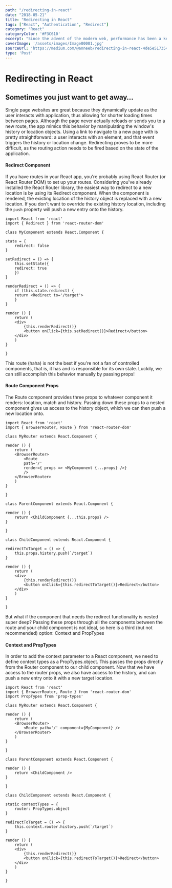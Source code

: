 ```yaml
---
path: "/redirecting-in-react"
date: "2018-05-21"
title: "Redirecting in React"
tags: ["React", "Authentication", "Redirect"]
category: "React"
categoryColor: '#F3C610'
excerpt: "Since the advent of the modern web, performance has been a key consideration when designing a website or a web app. When a website requires no server interaction whatsoever, what is hosted on the web is served to a user as is, this is referred to as a static site."
coverImage: '/assets/images/Image00001.jpg'
sourceUrl: 'https://medium.com/@anneeb/redirecting-in-react-4de5e517354a'
type: 'Post'
---
```


# Redirecting in React

## Sometimes you just want to get away…

Single page websites are great because they dynamically update as the user interacts with application, thus allowing for shorter loading times between pages. Although the page never actually reloads or sends you to a new route, the app mimics this behavior by manipulating the window's history or location objects. Using a link to navigate to a new page with is pretty straightforward: a user interacts with an element, and that event triggers the history or location change. Redirecting proves to be more difficult, as the routing action needs to be fired based on the state of the application.

#### Redirect Component

If you have routes in your React app, you're probably using React Router (or React Router DOM) to set up your routes. Considering you've already installed the React Router library, the easiest way to redirect to a new location is by using its Redirect component. When the component is rendered, the existing location of the history object is replaced with a new location. If you don't want to override the existing history location, including the `push` property will push a new entry onto the history.

    import React from 'react'
    import { Redirect } from 'react-router-dom'

    class MyComponent extends React.Component {

    state = {
        redirect: false
    }

    setRedirect = () => {
        this.setState({
        redirect: true
        })
    }

    renderRedirect = () => {
        if (this.state.redirect) {
        return <Redirect to='/target'>
        }
    }

    render () {
        return (
        <div>
            {this.renderRedirect()}
            <button onClick={this.setRedirect()}>Redirect</button>
        </div>
        )
    }

    }


This route (haha) is not the best if you're not a fan of controlled components, that is, it has and is responsible for its own state. Luckily, we can still accomplish this behavior manually by passing props!

#### Route Component Props

The Route component provides three props to whatever component it renders: location, match and history. Passing down these props to a nested component gives us access to the history object, which we can then push a new location onto.

    import React from 'react'
    import { BrowserRouter, Route } from 'react-router-dom'

    class MyRouter extends React.Component {

    render () {
        return (
        <BrowserRouter>
            <Route
            path='/'
            render={ props => <MyComponent {...props} />}
            />
        </BrowserRouter>
        )
    }

    }

    class ParentComponent extends React.Component {

    render () {
        return <ChildComponent {...this.props} />
    }

    }

    class ChildComponent extends React.Component {

    redirectToTarget = () => {
        this.props.history.push(`/target`)
    }

    render () {
        return (
        <div>
            {this.renderRedirect()}
            <button onClick={this.redirectToTarget()}>Redirect</button>
        </div>
        )
    }

    }

But what if the component that needs the redirect functionality is nested super deep? Passing these props through all the components between the route and your child component is not ideal, so here is a third (but not recommended) option: Context and PropTypes

#### Context and PropTypes

In order to add the context parameter to a React component, we need to define context types as a PropTypes.object. This passes the props directly from the Router component to our child component. Now that we have access to the router props, we also have access to the history, and can push a new entry onto it with a new target location.

    import React from 'react'
    import { BrowserRouter, Route } from 'react-router-dom'
    import PropTypes from 'prop-types'

    class MyRouter extends React.Component {

    render () {
        return (
        <BrowserRouter>
            <Route path='/' component={MyComponent} />
        </BrowserRouter>
        )
    }

    }

    class ParentComponent extends React.Component {

    render () {
        return <ChildComponent />
    }

    }

    class ChildComponent extends React.Component {

    static contextTypes = {
        router: PropTypes.object
    }

    redirectToTarget = () => {
        this.context.router.history.push(`/target`)
    }

    render () {
        return (
        <div>
            {this.renderRedirect()}
            <button onClick={this.redirectToTarget()}>Redirect</button>
        </div>
        )
    }

    }
